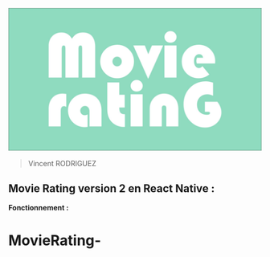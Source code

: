 ![MovieRating](img/movierating.jpg)
> Vincent RODRIGUEZ
## Movie Rating version 2 en React Native :

**Fonctionnement :**

# MovieRating-
